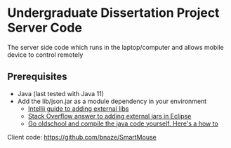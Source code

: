 # Undergraduate Dissertation Project Server Code

The server side code which runs in the laptop/computer and allows mobile device to control remotely 

## Prerequisites

- Java (last tested with Java 11)
- Add the lib/json.jar as a module dependency in your environment
  - [Intellij guide to adding external libs](https://www.jetbrains.com/help/idea/library.html)
  - [Stack Overflow answer to adding external jars in Eclipse](https://stackoverflow.com/questions/3280353/how-to-import-a-jar-in-eclipse)
  - [Go oldschool and compile the java code yourself. Here's a how to](https://opensource.com/article/20/2/external-libraries-java)

Client code: https://github.com/bnaze/SmartMouse
